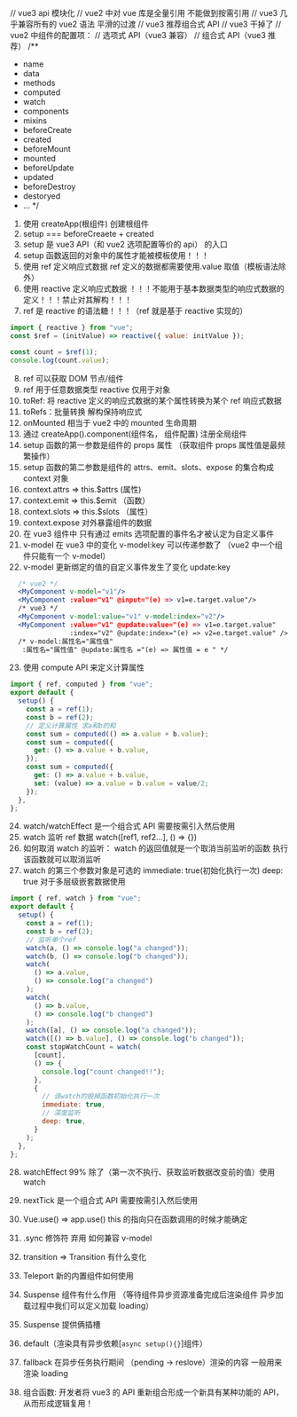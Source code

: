 
// vue3 api 模块化
// vue2 中对 vue 库是全量引用 不能做到按需引用
// vue3 几乎兼容所有的 vue2 语法 平滑的过渡
// vue3 推荐组合式 API
// vue3 干掉了
// vue2 中组件的配置项：
// 选项式 API（vue3 兼容）
// 组合式 API（vue3 推荐）
/\*\*

- name
- data
- methods
- computed
- watch
- components
- mixins
- beforeCreate
- created
- beforeMount
- mounted
- beforeUpdate
- updated
- beforeDestroy
- destoryed
- ...
  \*/

1. 使用 createApp(根组件) 创建根组件
2. setup === beforeCreaete + created
3. setup 是 vue3 API（和 vue2 选项配置等价的 api） 的入口
4. setup 函数返回的对象中的属性才能被模板使用！！！
5. 使用 ref 定义响应式数据 ref 定义的数据都需要使用.value 取值（模板语法除外）
6. 使用 reactive 定义响应式数据 ！！！不能用于基本数据类型的响应式数据的定义！！！禁止对其解构！！！
7. ref 是 reactive 的语法糖！！！（ref 就是基于 reactive 实现的）

```js
import { reactive } from "vue";
const $ref = (initValue) => reactive({ value: initValue });

const count = $ref(1);
console.log(count.value);
```

8. ref 可以获取 DOM 节点/组件
9. ref 用于任意数据类型 reactive 仅用于对象
10. toRef: 将 reactive 定义的响应式数据的某个属性转换为某个 ref 响应式数据
11. toRefs：批量转换 解构保持响应式
12. onMounted 相当于 vue2 中的 mounted 生命周期
13. 通过 createApp().component(组件名， 组件配置) 注册全局组件
14. setup 函数的第一参数是组件的 props 属性 （获取组件 props 属性值是最频繁操作）
15. setup 函数的第二参数是组件的 attrs、emit、slots、expose 的集合构成 context 对象
16. context.attrs => this.$attrs (属性)
17. context.emit => this.$emit （函数）
18. context.slots => this.$slots （属性）
19. context.expose 对外暴露组件的数据
20. 在 vue3 组件中 只有通过 emits 选项配置的事件名才被认定为自定义事件
21. v-model 在 vue3 中的变化 v-model:key 可以传递参数了 （vue2 中一个组件只能有一个 v-model）
22. v-model 更新绑定的值的自定义事件发生了变化 update:key

```jsx
  /* vue2 */
  <MyComponent v-model="v1"/>
  <MyComponent :value="v1" @input="(e) => v1=e.target.value"/>
  /* vue3 */
  <MyComponent v-model:value="v1" v-model:index="v2"/>
  <MyComponent :value="v1" @update:value="(e) => v1=e.target.value"
               :index="v2" @update:index="(e) => v2=e.target.value" />
  /* v-model:属性名="属性值"
   :属性名="属性值" @update:属性名 ="(e) => 属性值 = e " */
```

23. 使用 compute API 来定义计算属性

```js
import { ref, computed } from "vue";
export default {
  setup() {
    const a = ref(1);
    const b = ref(2);
    // 定义计算属性 求a和b的和
    const sum = computed(() => a.value + b.value);
    const sum = computed({
      get: () => a.value + b.value,
    });
    const sum = computed({
      get: () => a.value + b.value,
      set: (value) => a.value = b.value = value/2;
    });
  },
};
```

24. watch/watchEffect 是一个组合式 API 需要按需引入然后使用
25. watch 监听 ref 数据 watch([ref1, ref2...], () => {})
26. 如何取消 watch 的监听： watch 的返回值就是一个取消当前监听的函数 执行该函数就可以取消监听
27. watch 的第三个参数对象是可选的 immediate: true(初始化执行一次) deep: true 对于多层级嵌套数据使用

```js
import { ref, watch } from "vue";
export default {
  setup() {
    const a = ref(1);
    const b = ref(2);
    // 监听单个ref
    watch(a, () => console.log("a changed"));
    watch(b, () => console.log("b changed"));
    watch(
      () => a.value,
      () => console.log("a changed")
    );
    watch(
      () => b.value,
      () => console.log("b changed")
    );
    watch([a], () => console.log("a changed"));
    watch([() => b.value], () => console.log("b changed"));
    const stopWatchCount = watch(
      [count],
      () => {
        console.log("count changed!!");
      },
      {
        // 该watch的毁掉函数初始化执行一次
        immediate: true,
        // 深度监听
        deep: true,
      }
    );
  },
};
```

28. watchEffect 99% 除了（第一次不执行、获取监听数据改变前的值）使用 watch

29. nextTick 是一个组合式 API 需要按需引入然后使用

30. Vue.use() => app.use() this 的指向只在函数调用的时候才能确定
31. .sync 修饰符 弃用 如何兼容 v-model
32. transition => Transition 有什么变化
33. Teleport 新的内置组件如何使用
34. Suspense 组件有什么作用 （等待组件异步资源准备完成后渲染组件 异步加载过程中我们可以定义加载 loading）
  1.  Suspense 提供俩插槽 
  2. default（渲染具有异步依赖[`async setup(){}`]组件）
  3. fallback 在异步任务执行期间 （pending -> reslove）渲染的内容 一般用来渲染 loading
35. 组合函数: 开发者将 vue3 的 API 重新组合形成一个新具有某种功能的 API，从而形成逻辑复用！
